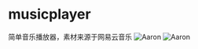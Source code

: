 # musicplayer
简单音乐播放器，素材来源于网易云音乐
![Aaron](https://raw.githubusercontent.com/cp12580/musicplayer/master/screenshot/Screenshot1.png)
![Aaron](https://raw.githubusercontent.com/cp12580/musicplayer/master/screenshot/Screenshot2.png)

